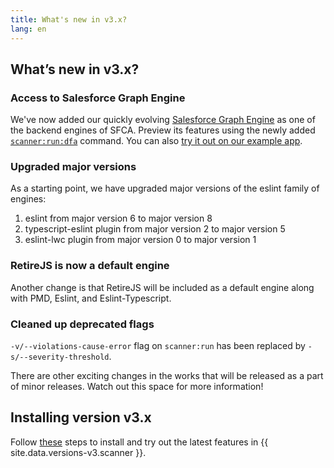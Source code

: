 ```yaml
---
title: What's new in v3.x?
lang: en
---
```


## What’s new in v3.x?

### Access to Salesforce Graph Engine
We've now added our quickly evolving [Salesforce Graph Engine](./en/v3.x/architecture/sfg-engine/) as one of the backend engines of SFCA. Preview its features using the newly added [`scanner:run:dfa`](./en/v3.x/scanner-commands/dfa/) command. You can also [try it out on our example app](./en/v3.x/salesforce-graph-engine/try-it-yourself/).

### Upgraded major versions
As a starting point, we have upgraded major versions of the eslint family of engines:
1. eslint from major version 6 to major version 8
2. typescript-eslint plugin from major version 2 to major version 5
3. eslint-lwc plugin from major version 0 to major version 1

### RetireJS is now a default engine
Another change is that RetireJS will be included as a default engine along with PMD, Eslint, and Eslint-Typescript.

### Cleaned up deprecated flags
`-v/--violations-cause-error` flag on `scanner:run` has been replaced by `-s/--severity-threshold`. 

There are other exciting changes in the works that will be released as a part of minor releases. Watch out this space for more information!


## Installing version v3.x
Follow [these](./en/v3.x/getting-started/install) steps to install and try out the latest features in {{ site.data.versions-v3.scanner }}.